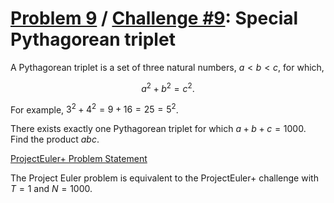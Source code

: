 [Problem 9](https://projecteuler.net/problem=9) /
[Challenge #9](https://www.hackerrank.com/contests/projecteuler/challenges/euler009/problem):
Special Pythagorean triplet
===========================

A Pythagorean triplet is a set of three natural numbers, $a \lt b \lt c$, for
which,

$$a^2 + b^2 = c^2.$$

For example, $3^2 + 4^2 = 9 + 16 = 25 = 5^2$.

There exists exactly one Pythagorean triplet for which $a + b + c = 1000$.<br>
Find the product $abc$.

[ProjectEuler+ Problem Statement](ProjectEuler%2B%20Challenge%20%239%20Problem%20Statement.pdf)

The Project Euler problem is equivalent to the ProjectEuler+ challenge with
$T = 1$ and $N = 1000$.
